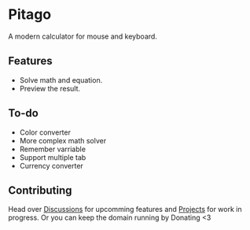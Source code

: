 # Pitago
A modern calculator for mouse and keyboard.

## Features
- Solve math and equation.
- Preview the result.

## To-do
- Color converter
- More complex math solver
- Remember varriable
- Support multiple tab
- Currency converter

## Contributing

Head over [Discussions](https://github.com/help-14/pitago/discussions) for upcomming features and [Projects](https://github.com/help-14/pitago/projects?type=beta) for work in progress.
Or you can keep the domain running by Donating <3
